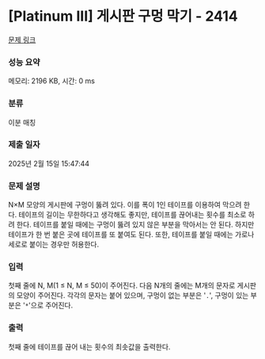# [Platinum III] 게시판 구멍 막기 - 2414 

[문제 링크](https://www.acmicpc.net/problem/2414) 

### 성능 요약

메모리: 2196 KB, 시간: 0 ms

### 분류

이분 매칭

### 제출 일자

2025년 2월 15일 15:47:44

### 문제 설명

<p>N×M 모양의 게시판에 구멍이 뚫려 있다. 이를 폭이 1인 테이프를 이용하여 막으려 한다. 테이프의 길이는 무한하다고 생각해도 좋지만, 테이프를 끊어내는 횟수를 최소로 하려 한다. 테이프를 붙일 때에는 구멍이 뚫려 있지 않은 부분을 막아서는 안 된다. 하지만 테이프가 한 번 붙은 곳에 테이프를 또 붙여도 된다. 또한, 테이프를 붙일 때에는 가로나 세로로 붙이는 경우만 허용한다.</p>

### 입력 

 <p>첫째 줄에 N, M(1 ≤ N, M ≤ 50)이 주어진다. 다음 N개의 줄에는 M개의 문자로 게시판의 모양이 주어진다. 각각의 문자는 붙어 있으며, 구멍이 없는 부분은 '<code>.</code>', 구멍이 있는 부분은 '<code>*</code>'으로 주어진다.</p>

### 출력 

 <p>첫째 줄에 테이프를 끊어 내는 횟수의 최솟값을 출력한다.</p>

